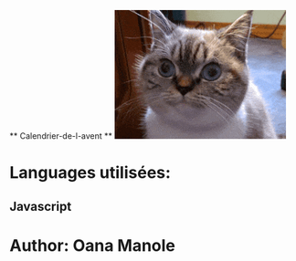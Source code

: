 ** Calendrier-de-l-avent **
![](./img/giphycat.gif)

# Languages utilisées:
## Javascript

# Author: Oana Manole




